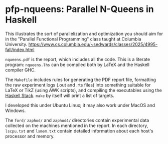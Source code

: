 # pfp-nqueens:  Parallel N-Queens in Haskell

This illustrates the sort of parallelization and optimization
you should aim for in the "Parallel Functional Programming" class
taught at Columbia University. <https://www.cs.columbia.edu/~sedwards/classes/2025/4995-fall/index.html>

`nqueens.pdf` is the report, which includes all the code.  This is a
literate program: `nqueens.lhs` can be compiled both by LaTeX and the
Haskell compiler GHC.

The `Makefile` includes rules for generating the PDF report file,
formatting the raw experiment logs (.out and .rts files) into
something suitable for LaTeX or TikZ (using AWK scripts), and
compiling the executables using the [Haskell
Stack](https://docs.haskellstack.org/en/stable/).  `make` by
itself will print a list of targets.

I developed this under Ubuntu Linux; it may also work under MacOS and
Windows.

The `ford/` `zaphod/` and `zaphod4/` directories contain experimental
data collected on the machines mentioned in the report.  In each
directory, `lscpu.txt` and `lsmem.txt` contain detailed information
about each host's processor and memory.
